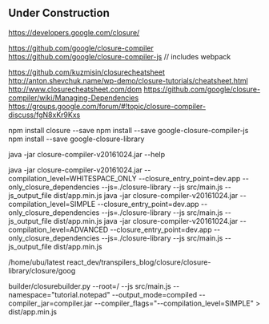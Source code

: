 ## Under Construction
https://developers.google.com/closure/

https://github.com/google/closure-compiler
https://github.com/google/closure-compiler-js // includes webpack

https://github.com/kuzmisin/closurecheatsheet
http://anton.shevchuk.name/wp-demo/closure-tutorials/cheatsheet.html
http://www.closurecheatsheet.com/dom
https://github.com/google/closure-compiler/wiki/Managing-Dependencies
https://groups.google.com/forum/#!topic/closure-compiler-discuss/fgN8xKr9Kxs

npm install closure --save
npm install --save google-closure-compiler-js
npm install --save google-closure-library

java -jar closure-compiler-v20161024.jar --help

java -jar closure-compiler-v20161024.jar --compilation_level=WHITESPACE_ONLY  --closure_entry_point=dev.app  --only_closure_dependencies   --js=./closure-library  --js src/main.js --js_output_file  dist/app.min.js
java -jar closure-compiler-v20161024.jar --compilation_level=SIMPLE --closure_entry_point=dev.app  --only_closure_dependencies   --js=./closure-library  --js src/main.js --js_output_file  dist/app.min.js
java -jar closure-compiler-v20161024.jar --compilation_level=ADVANCED --closure_entry_point=dev.app  --only_closure_dependencies   --js=./closure-library  --js src/main.js --js_output_file  dist/app.min.js


/home/ubu/latest react_dev/transpilers_blog/closure/closure-library/closure/goog

builder/closurebuilder.py --root=/  --js src/main.js --namespace="tutorial.notepad" --output_mode=compiled --compiler_jar=compiler.jar --compiler_flags="--compilation_level=SIMPLE"  > dist/app.min.js




